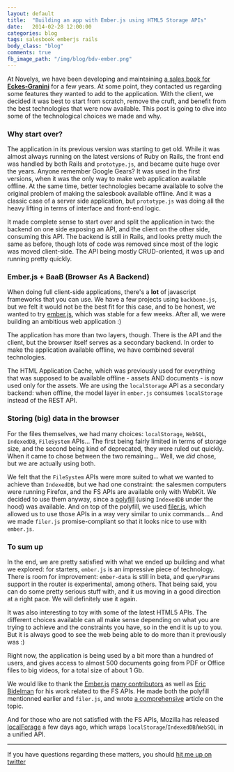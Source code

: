 ```yaml
---
layout: default
title:  "Building an app with Ember.js using HTML5 Storage APIs"
date:   2014-02-28 12:00:00
categories: blog
tags: salesbook emberjs rails
body_class: "blog"
comments: true
fb_image_path: "/img/blog/bdv-ember.png"
---
```


At Novelys, we have been developing and maintaining <a href="http://www.novelys.com/portfolio/salesbook.html">a sales book for <strong>Eckes-Granini</strong></a> for a few years. At some point, they contacted us regarding some features they wanted to add to the application. With the client, we decided it was best to start from scratch, remove the cruft, and benefit from the best technologies that were now available. This post is going to dive into some of the technological choices we made and why.

### Why start over?

The application in its previous version was starting to get old. While it was almost always running on the latest versions of Ruby on Rails, the front end was handled by both Rails and `prototype.js`, and became quite huge over the years. Anyone remember Google Gears? It was used in the first versions, when it was the only way to make web application available offline. At the same time, better technologies became available to solve the original problem of making the salesbook available offline. And it was a classic case of a server side application, but `prototype.js` was doing all the heavy lifting in terms of interface and front-end logic.

It made complete sense to start over and split the application in two: the backend on one side exposing an API, and the client on the other side, consuming this API. The backend is still in Rails, and looks pretty much the same as before, though lots of code was removed since most of the logic was moved client-side. The API being mostly CRUD-oriented, it was up and running pretty quickly.

### Ember.js + BaaB (Browser As A Backend)

When doing full client-side applications, there's a **lot** of javascript frameworks that you can use. We have a few projects using `backbone.js`, but we felt it would not be the best fit for this case, and to be honest, we wanted to try <a href="http://emberjs.com">ember.js</a>, which was stable for a few weeks. After all, we were building an ambitious web application :)

The application has more than two layers, though. There is the API and the client, but the browser itself serves as a secondary backend. In order to make the application available offline, we have combined several technologies.

The HTML Application Cache, which was previously used for everything that was supposed to be available offline - assets AND documents - is now used only for the assets. We are using the `localStorage` API as a secondary backend: when offline, the model layer in `ember.js` consumes `localStorage` instead of the REST API.

### Storing (big) data in the browser

For the files themselves, we had many choices: `localStorage`, `WebSQL`, `IndexedDB`, `FileSystem` APIs... The first being fairly limited in terms of storage size, and the second being kind of deprecated, they were ruled out quickly. When it came to chose between the two remaining... Well, we *did* chose, but we are actually using both.

We felt that the `FileSystem` APIs were more suited to what we wanted to achieve than `IndexedDB`, but we had one constraint: the salesmen computers were running Firefox, and the FS APIs are available only with WebKit. We decided to use them anyway, since a <a href="https://github.com/ebidel/idb.filesystem.js/">polyfill</a> (using `IndexedDB` under the hood) was available. And on top of the polyfill, we used <a href="https://github.com/ebidel/filer.js">filer.js</a>, which allowed us to use those APIs in a way very similar to unix commands... And we made `filer.js` promise-compliant so that it looks nice to use with `ember.js`.

### To sum up

In the end, we are pretty satisfied with what we ended up building and what we explored: for starters, `ember.js` is an impressive piece of technology. There is room for improvement: `ember-data` is still in beta, and `queryParams` support in the router is experimental, among others. That being said, you can do some pretty serious stuff with, and it us moving in a good direction at a right pace. We will definitely use it again.

It was also interesting to toy with some of the latest HTML5 APIs. The different choices available can all make sense depending on what you are trying to achieve and the constraints you have, so in the end it is up to you. But it is always good to see the web being able to do more than it previously was :)

Right now, the application is being used by a bit more than a hundred of users, and gives access to almost 500 documents going from PDF or Office files to big videos, for a total size of about 1 Gb.

We would like to thank the <a href="http://emberjs.com">Ember.js</a> <a href="https://github.com/emberjs/ember.js/graphs/contributors">many contributors</a> as well as <a href="https://github.com/ebidel">Eric Bidelman</a> for his work related to the FS APIs. He made both the polyfill mentionned earlier and `filer.js`, and wrote <a href="http://www.html5rocks.com/en/tutorials/file/filesystem/">a comprehensive</a> article on the topic.

And for those who are not satisfied with the FS APIs, Mozilla has released <a href="https://github.com/mozilla/localForage">localForage</a> a few days ago, which wraps `localStorage`/`IndexedDB`/`WebSQL` in a unified API.

<hr />

If you have questions regarding these matters, you should <a href="https://twitter.com/ksol">hit me up on twitter</a>
